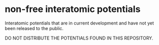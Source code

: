 # non-free interatomic potentials
Interatomic potentials that are in current development and have not yet been released to the public.

DO NOT DISTRIBUTE THE POTENTIALS FOUND IN THIS REPOSITORY.
